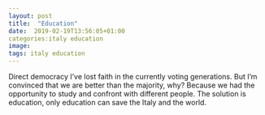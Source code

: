 ```yaml
---
layout: post
title:  "Education"
date:  2019-02-19T13:56:05+01:00
categories:italy education
image:
tags: italy education
---
```


Direct democracy
I’ve lost faith in the currently voting generations. But I’m convinced that we are better than the majority, why? Because we had the opportunity to study and confront with different people. The solution is education, only education can save the Italy and the world.
